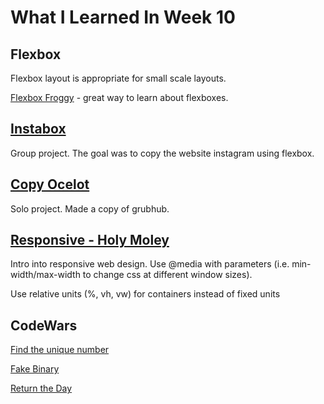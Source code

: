 # What I Learned In Week 10

## Flexbox 
Flexbox layout is appropriate for small scale layouts.

[Flexbox Froggy](https://flexboxfroggy.com) - great way to learn about flexboxes.

## [Instabox](https://github.com/hansCodeJam/instabox)
Group project. The goal was to copy the website instagram using flexbox. 

## [Copy Ocelot](https://github.com/hansCodeJam/copy-ocelot)
Solo project. Made a copy of grubhub. 


## [Responsive - Holy Moley ](https://github.com/hansCodeJam/holy-moley)
Intro into responsive web design. 
Use @media with parameters (i.e. min-width/max-width to change css at different window sizes). 

Use relative units (%, vh, vw) for containers instead of fixed units

## CodeWars

[Find the unique number](https://www.codewars.com/kata/585d7d5adb20cf33cb000235)

[Fake Binary](https://www.codewars.com/kata/57eae65a4321032ce000002d) 

[Return the Day](https://www.codewars.com/kata/59dd3ccdded72fc78b000b25) 